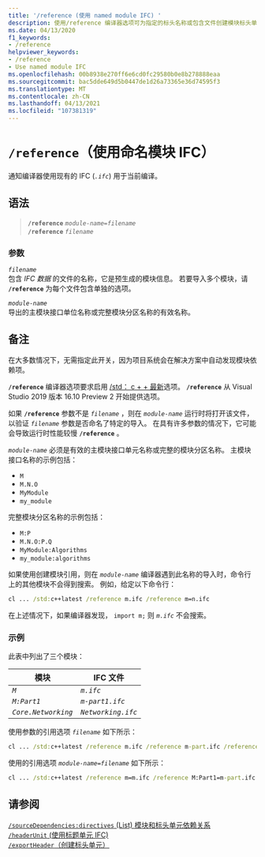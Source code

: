 ```yaml
---
title: '/reference (使用 named module IFC) '
description: 使用/reference 编译器选项可为指定的标头名称或包含文件创建模块标头单元。
ms.date: 04/13/2020
f1_keywords:
- /reference
helpviewer_keywords:
- /reference
- Use named module IFC
ms.openlocfilehash: 00b8938e270ff6e6cd0fc29580b0e8b278888eaa
ms.sourcegitcommit: bac5dde649d5b0447de1d26a73365e36d74595f3
ms.translationtype: MT
ms.contentlocale: zh-CN
ms.lasthandoff: 04/13/2021
ms.locfileid: "107381319"
---
```

# <a name="reference-use-named-module-ifc"></a>`/reference`（使用命名模块 IFC）

通知编译器使用现有的 IFC (*`.ifc`*) 用于当前编译。

## <a name="syntax"></a>语法

> **`/reference`** *`module-name=filename`*\
> **`/reference`** *`filename`*

### <a name="arguments"></a>参数

*`filename`*\
包含 *IFC 数据* 的文件的名称，它是预生成的模块信息。 若要导入多个模块，请 **`/reference`** 为每个文件包含单独的选项。

*`module-name`*\
导出的主模块接口单位名称或完整模块分区名称的有效名称。

## <a name="remarks"></a>备注

在大多数情况下，无需指定此开关，因为项目系统会在解决方案中自动发现模块依赖项。

**`/reference`** 编译器选项要求启用 [/std： c + + 最新](std-specify-language-standard-version.md)选项。 **`/reference`** 从 Visual Studio 2019 版本 16.10 Preview 2 开始提供选项。

如果 **`/reference`** 参数不是 *`filename`* ，则在 *`module-name`* 运行时将打开该文件，以验证 *`filename`* 参数是否命名了特定的导入。 在具有许多参数的情况下，它可能会导致运行时性能较慢 **`/reference`** 。

*`module-name`* 必须是有效的主模块接口单元名称或完整的模块分区名称。 主模块接口名称的示例包括：

- `M`
- `M.N.O`
- `MyModule`
- `my_module`

完整模块分区名称的示例包括：

- `M:P`
- `M.N.O:P.Q`
- `MyModule:Algorithms`
- `my_module:algorithms`

如果使用创建模块引用，则在 *`module-name`* 编译器遇到此名称的导入时，命令行上的其他模块不会得到搜索。 例如，给定以下命令行：

```cmd
cl ... /std:c++latest /reference m.ifc /reference m=n.ifc
```

在上述情况下，如果编译器发现， `import m;` 则 *`m.ifc`* 不会搜索。

### <a name="examples"></a>示例

此表中列出了三个模块：

| 模块 | IFC 文件 |
|--|--|
| *`M`* | *`m.ifc`* |
| *`M:Part1`* | *`m-part1.ifc`* |
| *`Core.Networking`* | *`Networking.ifc`* |

使用参数的引用选项 *`filename`* 如下所示：

```cmd
cl ... /std:c++latest /reference m.ifc /reference m-part.ifc /reference Networking.ifc
```

使用的引用选项 *`module-name=filename`* 如下所示：

```cmd
cl ... /std:c++latest /reference m=m.ifc /reference M:Part1=m-part.ifc /reference Core.Networking=Networking.ifc
```

## <a name="see-also"></a>请参阅

[`/sourceDependencies:directives` (List) 模块和标头单元依赖关系 ](sourcedependencies-directives.md)\
[`/headerUnit` (使用标题单元 IFC) ](headerunit.md)\
[`/exportHeader`（创建标头单元）](module-exportheader.md)
